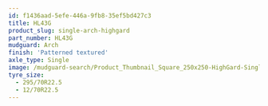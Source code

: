 ```yaml
---
id: f1436aad-5efe-446a-9fb8-35ef5bd427c3
title: HL43G
product_slug: single-arch-highgard
part_number: HL43G
mudguard: Arch
finish: 'Patterned textured'
axle_type: Single
image: /mudguard-search/Product_Thumbnail_Square_250x250-HighGard-Single-Arch.jpg
tyre_size:
  - 295/70R22.5
  - 12/70R22.5
---
```

